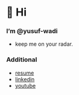 # 👋 Hi

### I’m @yusuf-wadi
- keep me on your radar.
### Additional
- [resume](https://github.com/yusuf-wadi/yusuf-wadi/blob/main/vXYusufWadi_updated_resume.pdf)
- [linkedin](https://www.linkedin.com/in/yusuf-wadi/)
- [youtube](https://www.youtube.com/channel/UCAuh281iFil8t1jYVkcRUTg)

<!---
waedi-wave/waedi-wave is a ✨ special ✨ repository because its `README.md` (this file) appears on your GitHub profile.
You can click the Preview link to take a look at your changes.
--->
